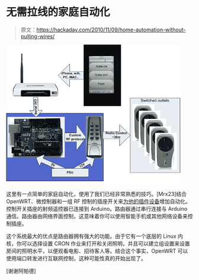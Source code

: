 # 无需拉线的家庭自动化

> 原文：<https://hackaday.com/2010/11/09/home-automation-without-pulling-wires/>

![](img/5feefff0539ee5e65cf60ace8122ff36.png "home-automation-via-router")

这里有一点简单的家庭自动化，使用了我们已经非常熟悉的技巧。[Mrx23]结合 OpenWRT、微控制器和一组 RF 控制的插座开关来[为他的插件设备](http://www.instructables.com/id/Home-automation-server-with-router)增加自动化。控制开关插座的射频遥控器已连接到 Arduino。路由器通过串行连接与 Arduino 通信。路由器由网络界面控制，这意味着你可以使用智能手机或其他网络设备来控制插座。

这个系统最大的优点是路由器拥有强大的功能。由于它有一个底层的 Linux 内核，你可以选择设置 CRON 作业来打开和关闭照明，并且可以建立组设置来设置房间的照明水平，以便观看电影、招待客人等。结合这个事实，OpenWRT 可以使用端口转发进行互联网控制，这种可能性真的开始出现了。

[谢谢阿帕德]